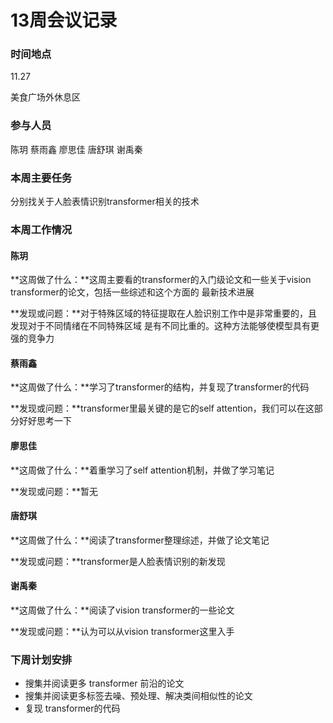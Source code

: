 # 13周会议记录

### 时间地点

11.27

美食广场外休息区

### 参与人员

陈玥 蔡雨鑫 廖思佳 唐舒琪 谢禹秦

### 本周主要任务

分别找关于人脸表情识别transformer相关的技术

### 本周工作情况

#### 陈玥

**这周做了什么：**这周主要看的transformer的入门级论⽂和一些关于vision transformer的论文，包括⼀些综述和这个⽅⾯的 最新技术进展

**发现或问题：**对于特殊区域的特征提取在⼈脸识别⼯作中是⾮常重要的，且发现对于不同情绪在不同特殊区域 是有不同⽐重的。这种⽅法能够使模型具有更强的竞争⼒

#### 蔡雨鑫

**这周做了什么：**学习了transformer的结构，并复现了transformer的代码

**发现或问题：**transformer里最关键的是它的self attention，我们可以在这部分好好思考一下

#### 廖思佳

**这周做了什么：**着重学习了self attention机制，并做了学习笔记

**发现或问题：**暂无

#### 唐舒琪

**这周做了什么：**阅读了transformer整理综述，并做了论文笔记

**发现或问题：**transformer是人脸表情识别的新发现

#### 谢禹秦

**这周做了什么：**阅读了vision transformer的一些论文

**发现或问题：**认为可以从vision transformer这里入手

### 下周计划安排

* 搜集并阅读更多 transformer 前沿的论文
* 搜集并阅读更多标签去噪、预处理、解决类间相似性的论文
* 复现 transformer的代码